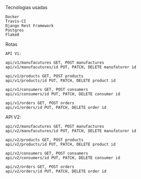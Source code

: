 Tecnologias usadas

    Docker
    Travis-CI
    Django Rest Framework
    Postgres
    Flake8
    
Rotas
   
    API V1:
    
    api/v1/manufacutures GET, POST manufactures
    api/v1/manufacutures/id PUT, PATCH, DELETE manufaturer id
    
    api/v1/products GET, POST products
    api/v1/products/id PUT, PATCH, DELETE product id
    
    api/v1/consumers GET, POST consumers
    api/v1/consumers/id PUT, PATCH, DELETE consumer id
    
    api/v1/orders GET, POST orders
    api/v1/orders/id PUT, PATCH, DELETE order id

API V2:

    api/v2/manufacutures GET, POST manufactures
    api/v2/manufacutures/id PUT, PATCH, DELETE manufaturer id
    
    api/v2/products GET, POST products
    api/v2/products/id PUT, PATCH, DELETE product id
    
    api/v2/consumers GET, POST consumers
    api/v2/consumers/id PUT, PATCH, DELETE consumer id
    
    api/v2/orders GET, POST orders
    api/v2/orders/id PUT, PATCH, DELETE order id
    
  